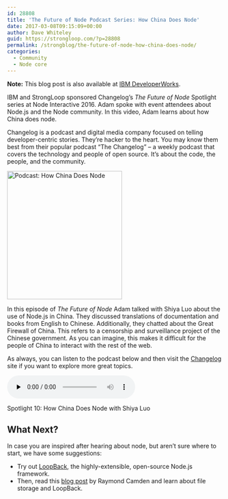 ```yaml
---
id: 28808
title: 'The Future of Node Podcast Series: How China Does Node'
date: 2017-03-08T09:15:09+00:00
author: Dave Whiteley
guid: https://strongloop.com/?p=28808
permalink: /strongblog/the-future-of-node-how-china-does-node/
categories:
  - Community
  - Node core
---
```


**Note:** This blog post is also available at [IBM DeveloperWorks](https://developer.ibm.com/node/2017/03/08/the-future-of-node-how-china-does-node/).

IBM and StrongLoop sponsored Changelog&#8217;s _The Future of Node_ Spotlight series at Node Interactive 2016. Adam spoke with event attendees about Node.js and the Node community. In this video, Adam learns about how China does node.

Changelog is a podcast and digital media company focused on telling developer-centric stories. They’re hacker to the heart. You may know them best from their popular podcast “The Changelog” &#8211; a weekly podcast that covers the technology and people of open source. It&#8217;s about the code, the people, and the community.

[<img class="size-medium wp-image-28956 aligncenter" src="{{site.url}}/blog-assets/2017/03/How-China-Does-Node-269x300.png" alt="Podcast: How China Does Node" width="269" height="300"  />]({{site.url}}/blog-assets/2017/03/How-China-Does-Node.png)<!--more-->

In this episode of _The Future of Node_ Adam talked with Shiya Luo about the use of Node.js in China. They discussed translations of documentation and books from English to Chinese. Additionally, they chatted about the Great Firewall of China. This refers to a censorship and surveillance project of the Chinese government. As you can imagine, this makes it difficult for the people of China to interact with the rest of the web.

As always, you can listen to the podcast below and then visit the [Changelog](https://changelog.com/) site if you want to explore more great topics.

<audio class="changelog-episode" src="https://cdn.changelog.com/uploads/spotlight/10/spotlight-10.mp3" preload="none" controls="controls" data-theme="night" data-src="https://changelog.com/spotlight/10/embed"></audio>

Spotlight 10: How China Does Node with Shiya Luo

## What Next?

In case you are inspired after hearing about node, but aren&#8217;t sure where to start, we have some suggestions:

  * Try out <a href="http://loopback.io/" target="_blank">LoopBack</a>, the highly-extensible, open-source Node.js framework.
  * Then, read this [blog post](https://strongloop.com/strongblog/working-with-file-storage-and-loopback/) by Raymond Camden and learn about file storage and LoopBack.

